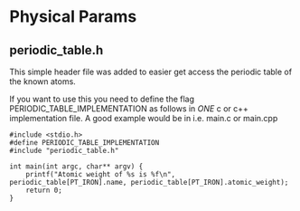 # Physical Params

## periodic_table.h
This simple header file was added to easier get access the periodic table of the known atoms.

If you want to use this you need to define the flag PERIODIC_TABLE_IMPLEMENTATION as follows in *ONE* c or c++ implementation file.
A good example would be in i.e. main.c or main.cpp

```
#include <stdio.h>
#define PERIODIC_TABLE_IMPLEMENTATION
#include "periodic_table.h"

int main(int argc, char** argv) {
	printf("Atomic weight of %s is %f\n", periodic_table[PT_IRON].name, periodic_table[PT_IRON].atomic_weight);
	return 0;
}
```
